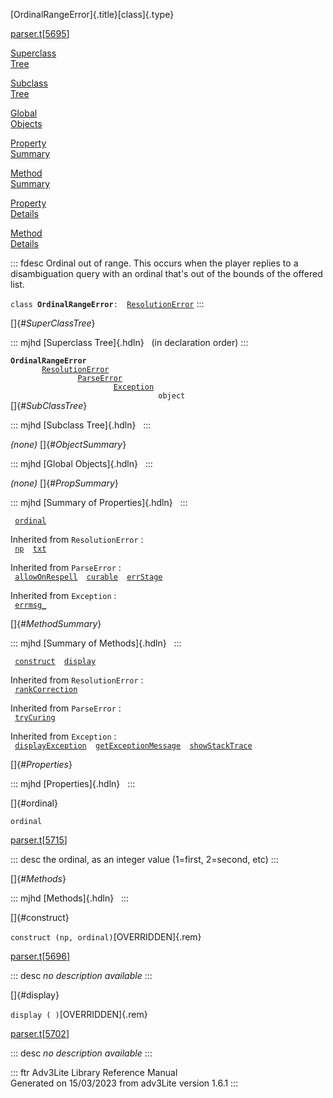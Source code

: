 [OrdinalRangeError]{.title}[class]{.type}

[parser.t](../file/parser.t.html)\[[5695](../source/parser.t.html#5695)\]

[Superclass\
Tree](#_SuperClassTree_)

[Subclass\
Tree](#_SubClassTree_)

[Global\
Objects](#_ObjectSummary_)

[Property\
Summary](#_PropSummary_)

[Method\
Summary](#_MethodSummary_)

[Property\
Details](#_Properties_)

[Method\
Details](#_Methods_)

::: fdesc
Ordinal out of range. This occurs when the player replies to a
disambiguation query with an ordinal that\'s out of the bounds of the
offered list.

`class `**`OrdinalRangeError`**` :   `[`ResolutionError`](../object/ResolutionError.html)
:::

[]{#_SuperClassTree_}

::: mjhd
[Superclass Tree]{.hdln}   (in declaration order)
:::

**`OrdinalRangeError`**\
`         `[`ResolutionError`](../object/ResolutionError.html)\
`                 `[`ParseError`](../object/ParseError.html)\
`                         `[`Exception`](../object/Exception.html)\
`                                 object`\
[]{#_SubClassTree_}

::: mjhd
[Subclass Tree]{.hdln}  
:::

*(none)* []{#_ObjectSummary_}

::: mjhd
[Global Objects]{.hdln}  
:::

*(none)* []{#_PropSummary_}

::: mjhd
[Summary of Properties]{.hdln}  
:::

` `[`ordinal`](#ordinal)`  `

Inherited from `ResolutionError` :\
` `[`np`](../object/ResolutionError.html#np)`  `[`txt`](../object/ResolutionError.html#txt)`  `

Inherited from `ParseError` :\
` `[`allowOnRespell`](../object/ParseError.html#allowOnRespell)`  `[`curable`](../object/ParseError.html#curable)`  `[`errStage`](../object/ParseError.html#errStage)`  `

Inherited from `Exception` :\
` `[`errmsg_`](../object/Exception.html#errmsg_)`  `

[]{#_MethodSummary_}

::: mjhd
[Summary of Methods]{.hdln}  
:::

` `[`construct`](#construct)`  `[`display`](#display)`  `

Inherited from `ResolutionError` :\
` `[`rankCorrection`](../object/ResolutionError.html#rankCorrection)`  `

Inherited from `ParseError` :\
` `[`tryCuring`](../object/ParseError.html#tryCuring)`  `

Inherited from `Exception` :\
` `[`displayException`](../object/Exception.html#displayException)`  `[`getExceptionMessage`](../object/Exception.html#getExceptionMessage)`  `[`showStackTrace`](../object/Exception.html#showStackTrace)`  `

[]{#_Properties_}

::: mjhd
[Properties]{.hdln}  
:::

[]{#ordinal}

`ordinal`

[parser.t](../file/parser.t.html)\[[5715](../source/parser.t.html#5715)\]

::: desc
the ordinal, as an integer value (1=first, 2=second, etc)
:::

[]{#_Methods_}

::: mjhd
[Methods]{.hdln}  
:::

[]{#construct}

`construct (np, ordinal)`[OVERRIDDEN]{.rem}

[parser.t](../file/parser.t.html)\[[5696](../source/parser.t.html#5696)\]

::: desc
*no description available*
:::

[]{#display}

`display ( )`[OVERRIDDEN]{.rem}

[parser.t](../file/parser.t.html)\[[5702](../source/parser.t.html#5702)\]

::: desc
*no description available*
:::

::: ftr
Adv3Lite Library Reference Manual\
Generated on 15/03/2023 from adv3Lite version 1.6.1
:::
